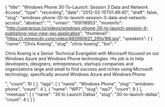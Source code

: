 {
  "title": "Windows Phone 30-To-Launch: Session 3 Data and Network Access",
  "type": "recording",
  "date": "2012-02-15T01:49:45",
  "draft": false,
  "slug": "windows-phone-30-to-launch-session-3-data-and-network-access",
  "abstract": "",
  "vimeo": "109118953",
  "moreinfo": "http://usergroup.tv/videos/windows-phone-30-to-launch-session-4-publishing-your-new-wp-application",
  "thumbnail": "https://i.vimeocdn.com/video/492990621_295x166.jpg",
  "speakers": [
    {
      "name": "Chris Koenig",
      "slug": "chris-koenig",
      "bio": "<p>Chris Koenig is a Senior Technical Evangelist with Microsoft focused on our Windows Azure and Windows Phone technologies.  His job is to help developers, designers, entrepreneurs, startups companies and organizations large and small to find success and riches using Microsoft technology, specifically around Windows Azure and Windows Phone.</p>",
      "count": 10
    }
  ],
  "tags": [
    {
      "name": "Windows Phone",
      "slug": "windows-phone",
      "count": 4
    },
    {
      "name": "WP7",
      "slug": "wp7",
      "count": 9
    }
  ],
  "meetups": [
    {
      "name": "30 to Launch Dallas",
      "slug": "30-to-launch-dallas",
      "count": 4
    }
  ]
}